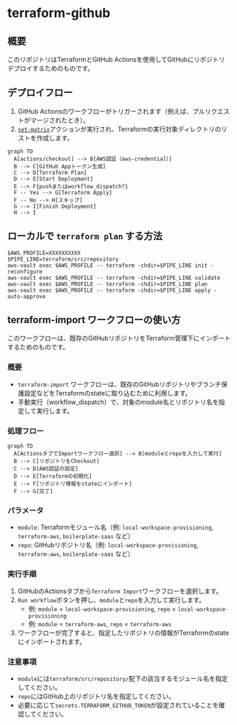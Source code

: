 # terraform-github

## 概要

このリポジトリはTerraformとGitHub Actionsを使用してGitHubにリポジトリデプロイするためのものです。

## デプロイフロー

1. GitHub Actionsのワークフローがトリガーされます（例えば、プルリクエストがマージされたとき）。
2. [`set-matrix`](.github/actions/set-matrix/action.yml)アクションが実行され、Terraformの実行対象ディレクトリのリストを作成します。

```mermaid
graph TD
  A[actions/checkout] --> B[AWS認証（aws-credential）]
  B --> C[GitHub Appトークン生成]
  C --> D[Terraform Plan]
  D --> E[Start Deployment]
  E --> F{pushまたはworkflow_dispatch?}
  F -- Yes --> G[Terraform Apply]
  F -- No --> H[スキップ]
  G --> I[Finish Deployment]
  H --> I
```

## ローカルで `terraform plan` する方法

```shell
$AWS_PROFILE=XXXXXXXXXX
$PIPE_LINE=terraform/src/repository
aws-vault exec $AWS_PROFILE -- terraform -chdir=$PIPE_LINE init -reconfigure
aws-vault exec $AWS_PROFILE -- terraform -chdir=$PIPE_LINE validate
aws-vault exec $AWS_PROFILE -- terraform -chdir=$PIPE_LINE plan
aws-vault exec $AWS_PROFILE -- terraform -chdir=$PIPE_LINE apply -auto-approve
```

## terraform-import ワークフローの使い方

このワークフローは、既存のGitHubリポジトリをTerraform管理下にインポートするためのものです。

### 概要

- `terraform-import` ワークフローは、既存のGitHubリポジトリやブランチ保護設定などをTerraformのstateに取り込むために利用します。
- 手動実行（workflow_dispatch）で、対象のmodule名とリポジトリ名を指定して実行します。

### 処理フロー

```mermaid
graph TD
  A[ActionsタブでImportワークフロー選択] --> B[moduleとrepoを入力して実行]
  B --> C[リポジトリをCheckout]
  C --> D[AWS認証の設定]
  D --> E[Terraformの初期化]
  E --> F[リポジトリ情報をstateにインポート]
  F --> G[完了]
```

### パラメータ

- `module`: Terraformモジュール名（例: `local-workspace-provisioning`, `terraform-aws`, `boilerplate-saas` など）
- `repo`: GitHubリポジトリ名（例: `local-workspace-provisioning`, `terraform-aws`, `boilerplate-saas` など）

### 実行手順

1. GitHubのActionsタブから`Terraform Import`ワークフローを選択します。
2. `Run workflow`ボタンを押し、`module`と`repo`を入力して実行します。
    - 例: `module` = `local-workspace-provisioning`, `repo` = `local-workspace-provisioning`
    - 例: `module` = `terraform-aws`, `repo` = `terraform-aws`
3. ワークフローが完了すると、指定したリポジトリの情報がTerraformのstateにインポートされます。

### 注意事項

- `module`には`terraform/src/repository/`配下の該当するモジュール名を指定してください。
- `repo`にはGitHub上のリポジトリ名を指定してください。
- 必要に応じて`secrets.TERRAFORM_GITHUB_TOKEN`が設定されていることを確認してください。
